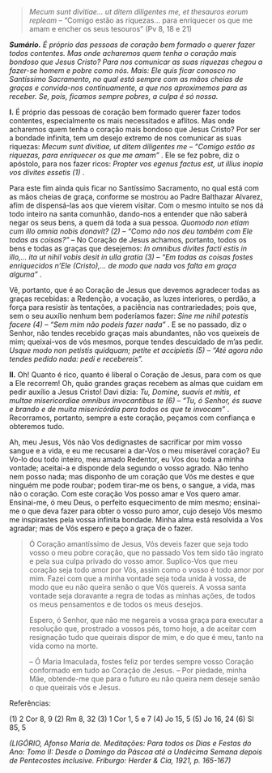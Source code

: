 > *Mecum sunt divitiae… ut ditem diligentes me, et thesauros eorum repleam* – “Comigo estão as riquezas… para enriquecer os que me amam e encher os seus tesouros” (Pv 8, 18 e 21)

***Sumário.** É próprio das pessoas de coração bem formado o querer fazer todos contentes. Mas onde acharemos quem tenha o coração mais bondoso que Jesus Cristo? Para nos comunicar as suas riquezas chegou a fazer-se homem e pobre como nós. Mais: Ele quis ficar conosco no Santíssimo Sacramento, no qual está sempre com as mãos cheias de graças e convida-nos continuamente, a que nos aproximemos para as receber. Se, pois, ficamos sempre pobres, a culpa é só nossa.*

**I.** É próprio das pessoas de coração bem formado querer fazer todos contentes, especialmente os mais necessitados e aflitos. Mas onde acharemos quem tenha o coração mais bondoso que Jesus Cristo? Por ser a bondade infinita, tem um desejo extremo de nos comunicar as suas riquezas: *Mecum sunt divitiae, ut ditem diligentes me – “Comigo estão as riquezas, para enriquecer os que me amam”* . Ele se fez pobre, diz o apóstolo, para nos fazer ricos: *Propter vos egenus factus est, ut illius inopia vos divites essetis (1)* .

Para este fim ainda quis ficar no Santíssimo Sacramento, no qual está com as mãos cheias de graça, conforme se mostrou ao Padre Balthazar Alvarez, afim de dispensá-las aos que vierem visitar. Com o mesmo intuito se nos dá todo inteiro na santa comunhão, dando-nos a entender que não saberá negar os seus bens, a quem dá toda a sua pessoa. *Quomodo non etiam cum illo omnia nobis donavit? (2) – “Como não nos deu também com Ele todas as coisas?”* – No Coração de Jesus achamos, portanto, todos os bens e todas as graças que desejemos: *In omnibus divites facti estis in illo,… ita ut nihil vobis desit in ulla gratia (3) – “Em todas as coisas fostes enriquecidos n’Ele (Cristo),… de modo que nada vos falta em graça alguma”* .

Vê, portanto, que é ao Coração de Jesus que devemos agradecer todas as graças recebidas: a Redenção, a vocação, as luzes interiores, o perdão, a força para resistir às tentações, a paciência nas contrariedades; pois que, sem o seu auxílio nenhum bem poderíamos fazer: *Sine me nihil potestis facere (4) – “Sem mim não podeis fazer nada”* . E se no passado, diz o Senhor, não tendes recebido graças mais abundantes, não vos queixeis de mim; queixai-vos de vós mesmos, porque tendes descuidado de m’as pedir. *Usque modo non petistis quidquam; petite et accipietis (5) – “Até agora não tendes pedido nada: pedi e recebereis”.*

**II.** Oh! Quanto é rico, quanto é liberal o Coração de Jesus, para com os que a Ele recorrem! Oh, quão grandes graças recebem as almas que cuidam em pedir auxílio a Jesus Cristo! Davi dizia: *Tu, Domine, suavis et mitis, et multae misericordiae omnibus invocantibus te (6) – “Tu, ó Senhor, és suave e brando e de muita misericórdia para todos os que te invocam”* . Recorramos, portanto, sempre a este coração, peçamos com confiança e obteremos tudo.

Ah, meu Jesus, Vós não Vos dedignastes de sacrificar por mim vosso sangue e a vida, e eu me recusarei a dar-Vos o meu miserável coração? Eu Vo-lo dou todo inteiro, meu amado Redentor, eu Vos dou toda a minha vontade; aceitai-a e disponde dela segundo o vosso agrado. Não tenho nem posso nada; mas disponho de um coração que Vós me destes e que ninguém me pode roubar; podem tirar-me os bens, o sangue, a vida, mas não o coração. Com este coração Vos posso amar e Vos quero amar. Ensinai-me, ó meu Deus, o perfeito esquecimento de mim mesmo; ensinai-me o que deva fazer para obter o vosso puro amor, cujo desejo Vós mesmo me inspirastes pela vossa infinita bondade. Minha alma está resolvida a Vos agradar; mas de Vós espero e peço a graça de o fazer.

> Ó Coração amantíssimo de Jesus, Vós deveis fazer que seja todo vosso o meu pobre coração, que no passado Vos tem sido tão ingrato e pela sua culpa privado do vosso amor. Suplico-Vos que meu coração seja todo amor por Vós, assim como o vosso é todo amor por mim. Fazei com que a minha vontade seja toda unida à vossa, de modo que eu não queira senão o que Vós quereis. A vossa santa vontade seja doravante a regra de todas as minhas ações, de todos os meus pensamentos e de todos os meus desejos.
>
> Espero, ó Senhor, que não me negareis a vossa graça para executar a resolução que, prostrado a vossos pés, tomo hoje, a de aceitar com resignação tudo que queirais dispor de mim, e do que é meu, tanto na vida como na morte.
>
> – Ó Maria Imaculada, fostes feliz por terdes sempre vosso Coração conformado em tudo ao Coração de Jesus. – Por piedade, minha Mãe, obtende-me que para o futuro eu não queira nem deseje senão o que queirais vós e Jesus.

Referências:

\(1\) 2 Cor 8, 9 (2) Rm 8, 32 (3) 1 Cor 1, 5 e 7 (4) Jo 15, 5 (5) Jo 16, 24 (6) Sl 85, 5

*(LIGÓRIO, Afonso Maria de. Meditações: Para todos os Dias e Festas do Ano: Tomo II: Desde o Domingo da Páscoa até a Undécima Semana depois de Pentecostes inclusive. Friburgo: Herder & Cia, 1921, p. 165-167)*
